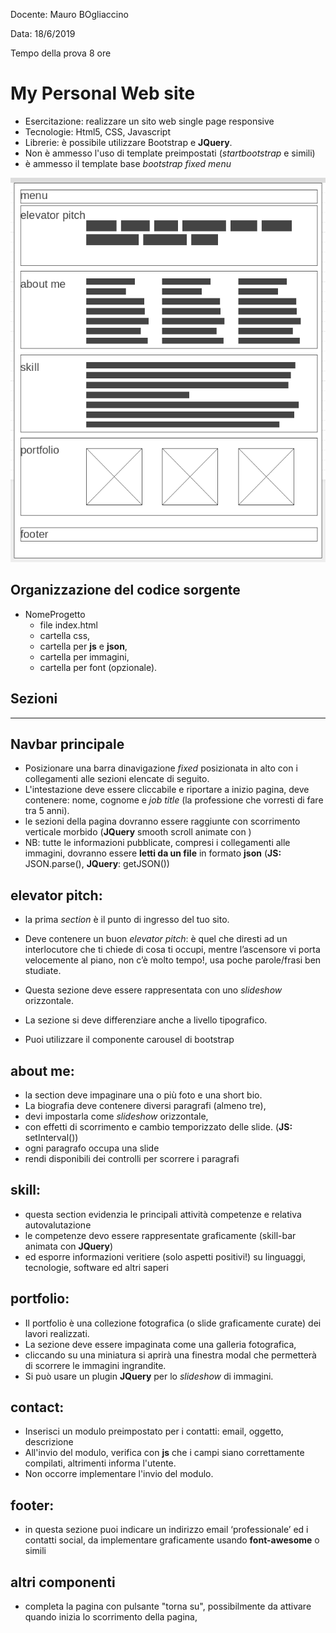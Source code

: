 Docente:
Mauro BOgliaccino

Data:
18/6/2019

Tempo della prova
8 ore



# My Personal Web site

* Esercitazione: realizzare un sito web single page responsive 
* Tecnologie: Html5, CSS, Javascript
* Librerie: è possibile utilizzare Bootstrap e **JQuery**.
* Non è ammesso l'uso di template preimpostati (*startbootstrap* e simili)
* è ammesso il template base *bootstrap fixed menu*

![wireframe](./personal_web_wf.png)


## Organizzazione del codice sorgente

* NomeProgetto
  * file index.html 
  * cartella css,
  * cartella per **js** e **json**,
  * cartella per immagini,
  * cartella per font (opzionale).



## Sezioni
---

## Navbar principale

* Posizionare una barra dinavigazione *fixed* posizionata in alto con i collegamenti alle sezioni elencate di seguito.
* L'intestazione deve essere cliccabile e riportare a inizio pagina, deve contenere: nome, cognome e *job title* (la professione che vorresti di fare tra 5 anni).
* le sezioni della pagina dovranno essere raggiunte con scorrimento verticale morbido (**JQuery** smooth scroll animate con )
* NB: tutte le informazioni pubblicate, compresi i collegamenti alle immagini, dovranno essere **letti da un file** in formato **json** (**JS:** JSON.parse(), **JQuery**: getJSON())

## elevator pitch:

* la prima *section* è il punto di ingresso del tuo sito. 
* Deve contenere un buon *elevator pitch*: è quel che diresti ad un interlocutore che ti chiede di cosa ti occupi, mentre l’ascensore vi porta velocemente al piano, non c’è molto tempo!, usa poche parole/frasi ben studiate.

* Questa sezione deve essere rappresentata con uno *slideshow* orizzontale. 
* La sezione si deve differenziare anche a livello tipografico. 
* Puoi utilizzare il componente carousel di bootstrap

## about me:

* la section deve impaginare una o più foto e una short bio.
* La biografia deve contenere diversi paragrafi (almeno tre), 
* devi impostarla come *slideshow* orizzontale, 
* con effetti di scorrimento e cambio temporizzato delle slide. (**JS:** setInterval())
* ogni paragrafo occupa una slide
* rendi disponibili dei controlli per scorrere i paragrafi

## skill:

* questa section evidenzia le principali attività competenze e relativa autovalutazione 
* le competenze devo essere rappresentate graficamente (skill-bar animata con **JQuery**) 
* ed esporre informazioni veritiere (solo aspetti positivi!) su linguaggi, tecnologie, software ed altri saperi

## portfolio:

* Il portfolio è una collezione fotografica (o slide graficamente curate) dei lavori realizzati.
* La sezione deve essere impaginata come una galleria fotografica, 
* cliccando su una miniatura si aprirà una finestra modal che permetterà di scorrere le immagini ingrandite. 
* Si può usare un plugin **JQuery** per lo *slideshow* di immagini.


## contact:

* Inserisci un modulo preimpostato per i contatti: email, oggetto, descrizione 
* All'invio del modulo, verifica con **js** che i campi siano correttamente compilati, altrimenti informa l'utente.
* Non occorre implementare l'invio del modulo.

## footer:

* in questa sezione puoi indicare un indirizzo email ‘professionale’ ed i contatti social, da implementare graficamente usando **font-awesome** o simili

## altri componenti

* completa la pagina con  pulsante "torna su", possibilmente da attivare quando inizia lo scorrimento della pagina,
